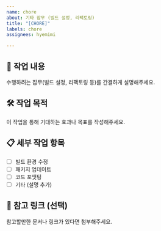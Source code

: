 ```yaml
---
name: chore
about: 기타 잡무 (빌드 설정, 리팩토링)
title: "[CHORE]"
labels: chore
assignees: hyemimi

---
```


## 🧹 작업 내용
수행하려는 잡무(빌드 설정, 리팩토링 등)를 간결하게 설명해주세요.

## 🛠️ 작업 목적
이 작업을 통해 기대하는 효과나 목표를 작성해주세요.

## 📋 세부 작업 항목
- [ ] 빌드 환경 수정
- [ ] 패키지 업데이트
- [ ] 코드 포맷팅
- [ ] 기타 (설명 추가)

## 🔗 참고 링크 (선택)
참고할만한 문서나 링크가 있다면 첨부해주세요.
